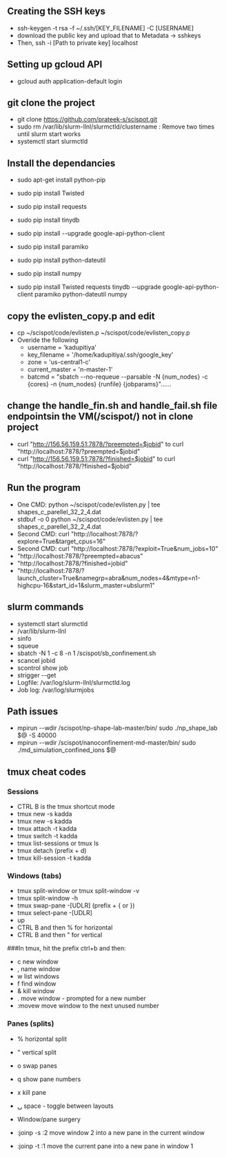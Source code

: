 ## Creating the SSH keys
* ssh-keygen -t rsa -f ~/.ssh/[KEY_FILENAME] -C [USERNAME]
* download the public key and upload that to Metadata -> sshkeys
* Then, ssh -i [Path to private key] localhost

## Setting up gcloud API
* gcloud auth application-default login

## git clone the project
* git clone https://github.com/prateek-s/scispot.git
* sudo rm /var/lib/slurm-llnl/slurmctld/clustername : Remove two times until slurm start works
* systemctl start slurmctld

## Install the dependancies
* sudo apt-get install python-pip 
* sudo pip install Twisted
* sudo pip install requests
* sudo pip install tinydb
* sudo pip install --upgrade google-api-python-client
* sudo pip install paramiko
* sudo pip install python-dateutil
* sudo pip install numpy

* sudo pip install Twisted requests tinydb --upgrade google-api-python-client paramiko python-dateutil numpy

## copy the evlisten_copy.p and edit
* cp ~/scispot/code/evlisten.p ~/scispot/code/evlisten_copy.p
* Overide the following
  * username = 'kadupitiya'
  * key_filename = '/home/kadupitiya/.ssh/google_key'
  * zone = 'us-central1-c'
  * current_master = 'n-master-1'
  * batcmd = "sbatch --no-requeue  --parsable -N {num_nodes} -c {cores} -n {num_nodes} {runfile} {jobparams}"......
 
 ## change the handle_fin.sh and handle_fail.sh file endpointsin the VM(/scispot/) not in clone project
 * curl "http://156.56.159.51:7878/?preempted=$jobid" to curl "http://localhost:7878/?preempted=$jobid"
 * curl "http://156.56.159.51:7878/?finished=$jobid" to curl "http://localhost:7878/?finished=$jobid"
 
 ## Run the program
 * One CMD: python ~/scispot/code/evlisten.py | tee shapes_c_parellel_32_2_4.dat
 * stdbuf -o 0 python ~/scispot/code/evlisten.py | tee shapes_c_parellel_32_2_4.dat
 * Second CMD: curl "http://localhost:7878/?explore=True&target_cpus=16"
 * Second CMD: curl "http://localhost:7878/?exploit=True&num_jobs=10"
 * "http://localhost:7878/?preempted=abacus"
 * "http://localhost:7878/?finished=jobid"
 * "http://localhost:7878/?launch_cluster=True&namegrp=abra&num_nodes=4&mtype=n1-highcpu-16&start_id=1&slurm_master=ubslurm1"
 
 ## slurm commands
 * systemctl start slurmctld
 * /var/lib/slurm-llnl
 * sinfo 
 * squeue
 * sbatch -N 1 -c 8 -n 1 /scispot/sb_confinement.sh
 * scancel jobid
 * scontrol show job
 * strigger --get
 * Logfile: /var/log/slurm-llnl/slurmctld.log
 * Job log: /var/log/slurmjobs
 
 
 ## Path issues
 * mpirun --wdir /scispot/np-shape-lab-master/bin/ sudo ./np_shape_lab $@ -S 40000
 * mpirun --wdir /scispot/nanoconfinement-md-master/bin/ sudo ./md_simulation_confined_ions $@
 
 ## tmux cheat codes
 ### Sessions
 * CTRL B is the tmux shortcut mode
 * tmux new -s kadda
 * tmux new -s kadda
 * tmux attach -t kadda 
 * tmux switch -t kadda
 * tmux list-sessions  or tmux ls
 * tmux detach (prefix + d)
 * tmux kill-session -t kadda
 ### Windows (tabs)
 * tmux split-window or tmux split-window -v
 * tmux split-window -h
 * tmux swap-pane -[UDLR] (prefix + { or })
 * tmux select-pane -[UDLR]
 * up
 * CTRL B and then %  for horizontal
 * CTRL B and then " for vertical

###In tmux, hit the prefix ctrl+b and then:

* c           new window
* ,           name window
* w           list windows
* f           find window
* &           kill window
* .           move window - prompted for a new number
* :movew<CR>  move window to the next unused number

### Panes (splits)
* %  horizontal split
* "  vertical split

* o  swap panes
* q  show pane numbers
* x  kill pane
* ⍽  space - toggle between layouts
* Window/pane surgery
* :joinp -s :2<CR>  move window 2 into a new pane in the current window
* :joinp -t :1<CR>  move the current pane into a new pane in window 1
 
 

